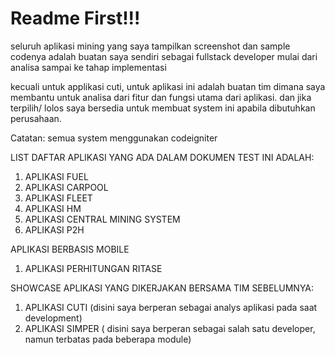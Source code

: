 <h1>Readme First!!!</h1>
seluruh aplikasi mining yang saya tampilkan screenshot dan sample codenya adalah buatan saya sendiri sebagai
fullstack developer mulai dari analisa sampai ke tahap implementasi

kecuali untuk applikasi cuti, untuk aplikasi ini adalah buatan tim dimana saya membantu untuk analisa
dari fitur dan fungsi utama dari aplikasi. dan jika terpilih/ lolos saya bersedia untuk membuat system ini 
apabila dibutuhkan perusahaan.

Catatan:
semua system menggunakan codeigniter

LIST DAFTAR APLIKASI YANG ADA DALAM DOKUMEN TEST INI ADALAH:
1. APLIKASI FUEL
2. APLIKASI CARPOOL
3. APLIKASI FLEET
4. APLIKASI HM
5. APLIKASI CENTRAL MINING SYSTEM
6. APLIKASI P2H

APLIKASI BERBASIS MOBILE
1. APLIKASI PERHITUNGAN RITASE


SHOWCASE APLIKASI YANG DIKERJAKAN BERSAMA TIM SEBELUMNYA:
1. APLIKASI CUTI (disini saya berperan sebagai analys aplikasi pada saat development)
2. APLIKASI SIMPER ( disini saya berperan sebagai salah satu developer, namun terbatas pada beberapa module)

